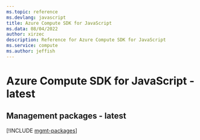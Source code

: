 ```yaml
---
ms.topic: reference
ms.devlang: javascript
title: Azure Compute SDK for JavaScript
ms.data: 08/04/2022
author: xirzec
description: Reference for Azure Compute SDK for JavaScript
ms.service: compute
ms.author: jeffish
---
```

# Azure Compute SDK for JavaScript - latest

## Management packages - latest
[!INCLUDE [mgmt-packages](compute-mgmt-index.md)]